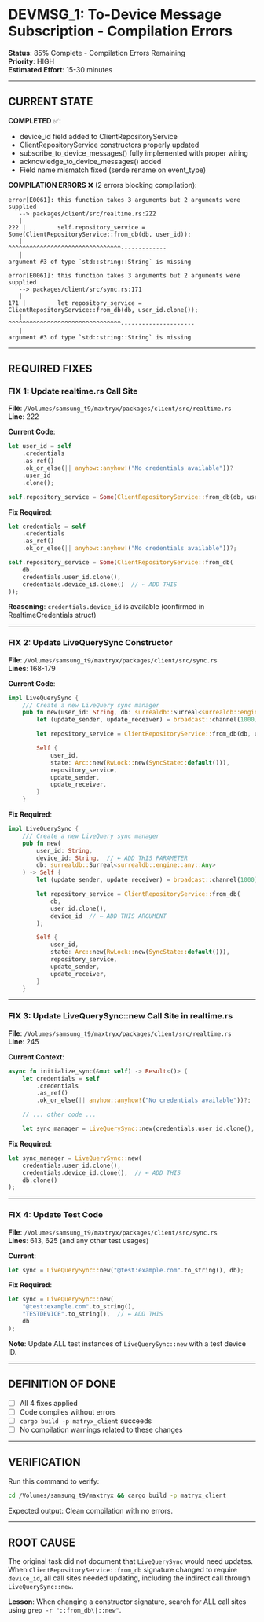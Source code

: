 # DEVMSG_1: To-Device Message Subscription - Compilation Errors

**Status**: 85% Complete - Compilation Errors Remaining  
**Priority**: HIGH  
**Estimated Effort**: 15-30 minutes

---

## CURRENT STATE

**COMPLETED** ✅:
- device_id field added to ClientRepositoryService
- ClientRepositoryService constructors properly updated
- subscribe_to_device_messages() fully implemented with proper wiring
- acknowledge_to_device_messages() added
- Field name mismatch fixed (serde rename on event_type)

**COMPILATION ERRORS** ❌ (2 errors blocking compilation):

```
error[E0061]: this function takes 3 arguments but 2 arguments were supplied
   --> packages/client/src/realtime.rs:222
   |
222 |         self.repository_service = Some(ClientRepositoryService::from_db(db, user_id));
   |                                        ^^^^^^^^^^^^^^^^^^^^^^^^^^^^^^^^------------- 
   |                                                                        argument #3 of type `std::string::String` is missing

error[E0061]: this function takes 3 arguments but 2 arguments were supplied
   --> packages/client/src/sync.rs:171
   |
171 |         let repository_service = ClientRepositoryService::from_db(db, user_id.clone());
   |                                  ^^^^^^^^^^^^^^^^^^^^^^^^^^^^^^^^--------------------- 
   |                                                                  argument #3 of type `std::string::String` is missing
```

---

## REQUIRED FIXES

### FIX 1: Update realtime.rs Call Site

**File**: `/Volumes/samsung_t9/maxtryx/packages/client/src/realtime.rs`  
**Line**: 222

**Current Code**:
```rust
let user_id = self
    .credentials
    .as_ref()
    .ok_or_else(|| anyhow::anyhow!("No credentials available"))?
    .user_id
    .clone();

self.repository_service = Some(ClientRepositoryService::from_db(db, user_id));
```

**Fix Required**:
```rust
let credentials = self
    .credentials
    .as_ref()
    .ok_or_else(|| anyhow::anyhow!("No credentials available"))?;

self.repository_service = Some(ClientRepositoryService::from_db(
    db,
    credentials.user_id.clone(),
    credentials.device_id.clone()  // ← ADD THIS
));
```

**Reasoning**: `credentials.device_id` is available (confirmed in RealtimeCredentials struct)

---

### FIX 2: Update LiveQuerySync Constructor

**File**: `/Volumes/samsung_t9/maxtryx/packages/client/src/sync.rs`  
**Lines**: 168-179

**Current Code**:
```rust
impl LiveQuerySync {
    /// Create a new LiveQuery sync manager
    pub fn new(user_id: String, db: surrealdb::Surreal<surrealdb::engine::any::Any>) -> Self {
        let (update_sender, update_receiver) = broadcast::channel(1000);

        let repository_service = ClientRepositoryService::from_db(db, user_id.clone());

        Self {
            user_id,
            state: Arc::new(RwLock::new(SyncState::default())),
            repository_service,
            update_sender,
            update_receiver,
        }
    }
```

**Fix Required**:
```rust
impl LiveQuerySync {
    /// Create a new LiveQuery sync manager
    pub fn new(
        user_id: String,
        device_id: String,  // ← ADD THIS PARAMETER
        db: surrealdb::Surreal<surrealdb::engine::any::Any>
    ) -> Self {
        let (update_sender, update_receiver) = broadcast::channel(1000);

        let repository_service = ClientRepositoryService::from_db(
            db,
            user_id.clone(),
            device_id  // ← ADD THIS ARGUMENT
        );

        Self {
            user_id,
            state: Arc::new(RwLock::new(SyncState::default())),
            repository_service,
            update_sender,
            update_receiver,
        }
    }
```

---

### FIX 3: Update LiveQuerySync::new Call Site in realtime.rs

**File**: `/Volumes/samsung_t9/maxtryx/packages/client/src/realtime.rs`  
**Line**: 245

**Current Context**:
```rust
async fn initialize_sync(&mut self) -> Result<()> {
    let credentials = self
        .credentials
        .as_ref()
        .ok_or_else(|| anyhow::anyhow!("No credentials available"))?;

    // ... other code ...

    let sync_manager = LiveQuerySync::new(credentials.user_id.clone(), db.clone());
```

**Fix Required**:
```rust
let sync_manager = LiveQuerySync::new(
    credentials.user_id.clone(),
    credentials.device_id.clone(),  // ← ADD THIS
    db.clone()
);
```

---

### FIX 4: Update Test Code

**File**: `/Volumes/samsung_t9/maxtryx/packages/client/src/sync.rs`  
**Lines**: 613, 625 (and any other test usages)

**Current**:
```rust
let sync = LiveQuerySync::new("@test:example.com".to_string(), db);
```

**Fix Required**:
```rust
let sync = LiveQuerySync::new(
    "@test:example.com".to_string(),
    "TESTDEVICE".to_string(),  // ← ADD THIS
    db
);
```

**Note**: Update ALL test instances of `LiveQuerySync::new` with a test device ID.

---

## DEFINITION OF DONE

- [ ] All 4 fixes applied
- [ ] Code compiles without errors
- [ ] `cargo build -p matryx_client` succeeds
- [ ] No compilation warnings related to these changes

---

## VERIFICATION

Run this command to verify:
```bash
cd /Volumes/samsung_t9/maxtryx && cargo build -p matryx_client
```

Expected output: Clean compilation with no errors.

---

## ROOT CAUSE

The original task did not document that `LiveQuerySync` would need updates. When `ClientRepositoryService::from_db` signature changed to require `device_id`, all call sites needed updating, including the indirect call through `LiveQuerySync::new`.

**Lesson**: When changing a constructor signature, search for ALL call sites using `grep -r "::from_db\|::new"`.
